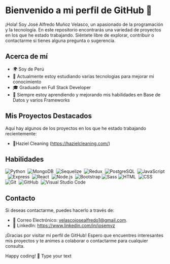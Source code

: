 # Bienvenido a mi perfil de GitHub 👋
 
¡Hola! Soy José Alfredo Muñoz Velasco, un apasionado de la programación y la tecnología. En este repositorio encontrarás una variedad de proyectos en los que he estado trabajando. Siéntete libre de explorar, contribuir o contactarme si tienes alguna pregunta o sugerencia.
 
## Acerca de mí
 
- 🌍 Soy de Perú
- 💼 Actualmente estoy estudiando varias tecnologias para mejorar mi conocimiento
- 🎓 Graduado en Full Stack Developer
- 🌱 Siempre estoy aprendiendo y mejorando mis habilidades en Base de Datos y varios Frameworks
 
## Mis Proyectos Destacados
 
Aquí hay algunos de los proyectos en los que he estado trabajando recientemente:
 
- 🚀Haziel Cleaning (https://hazielcleaning.com/)
 
## Habilidades
 
![Python](https://img.shields.io/badge/-Python-05122A?style=flat&logo=python)&nbsp;
![MongoDB](https://img.shields.io/badge/-MongoDb-05122A?style=flat&logo=mongodb)&nbsp;
![Sequelize](https://img.shields.io/badge/-Sequelize-05122A?style=flat&logo=sequelize)&nbsp;
![Redux](https://img.shields.io/badge/-Redux-05122A?style=flat&logo=Redux)&nbsp;
![PostgreSQL](https://img.shields.io/badge/-PostgreSQL-05122A?style=flat&logo=PostgreSQL)&nbsp;
![JavaScript](https://img.shields.io/badge/-JavaScript-05122A?style=flat&logo=javascript)&nbsp;
![Express](https://img.shields.io/badge/-Express-05122A?style=flat&logo=express)&nbsp;
![React](https://img.shields.io/badge/-React-05122A?style=flat&logo=react)&nbsp;
![Node.js](https://img.shields.io/badge/-Node.js-05122A?style=flat&logo=node.js)&nbsp;
![Bootstrap](https://img.shields.io/badge/-Bootstrap-05122A?style=flat&logo=bootstrap&logoColor=563D7C)
![Sass](https://img.shields.io/badge/-Sass-05122A?style=flat&logo=SASS)
![HTML](https://img.shields.io/badge/-HTML-05122A?style=flat&logo=HTML5)&nbsp;
![CSS](https://img.shields.io/badge/-CSS-05122A?style=flat&logo=CSS3&logoColor=1572B6)&nbsp;
![Git](https://img.shields.io/badge/-Git-05122A?style=flat&logo=git)&nbsp;
![GitHub](https://img.shields.io/badge/-GitHub-05122A?style=flat&logo=github)&nbsp;
![Visual Studio Code](https://img.shields.io/badge/-Visual%20Studio%20Code-05122A?style=flat&logo=visual-studio-code&logoColor=007ACC)&nbsp;
 
## Contacto
 
Si deseas contactarme, puedes hacerlo a través de:
 
- 📧 Correo Electrónico: velascojosealfredo1@gmail.com.
- 🔗 LinkedIn: https://www.linkedin.com/in/josemvz
 
¡Gracias por visitar mi perfil de GitHub! Espero que encuentres interesantes mis proyectos y te animes a colaborar o contactarme para cualquier consulta.
 
Happy coding! 🚀
Type your text
